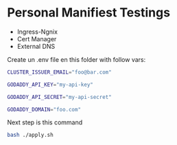 # Personal Manifiest Testings

- Ingress-Ngnix
- Cert Manager
- External DNS

Create un .env file en this folder with follow vars:
```sh
CLUSTER_ISSUER_EMAIL="foo@bar.com"

GODADDY_API_KEY="my-api-key"

GODADDY_API_SECRET="my-api-secret"

GODADDY_DOMAIN="foo.com"
```

Next step is this command
```sh
bash ./apply.sh
```